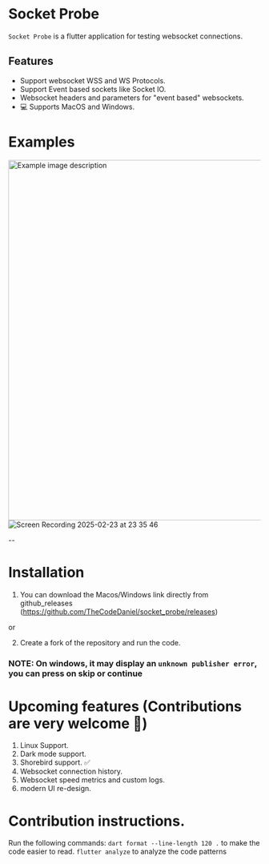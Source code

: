 # Socket Probe

`Socket Probe` is a flutter application for testing websocket connections.

## Features

- Support websocket WSS and WS Protocols.
- Support Event based sockets like Socket IO.
- Websocket headers and parameters for "event based" websockets.
- 💻 Supports MacOS and Windows.

# Examples

<img width="720" alt="Example image description" src="https://github.com/user-attachments/assets/84fae435-8101-4c56-be98-3a52865548a9" /> <br/>
![Screen Recording 2025-02-23 at 23 35 46](https://github.com/user-attachments/assets/680cb071-132e-449e-a1a8-8da06a9cb1d9)

--

# Installation

1. You can download the Macos/Windows link directly from github_releases
   (https://github.com/TheCodeDaniel/socket_probe/releases)

or

2. Create a fork of the repository and run the code.

### NOTE: On windows, it may display an `unknown publisher error`, you can press on skip or continue

# Upcoming features (Contributions are very welcome 🙏)

1. Linux Support.
2. Dark mode support.
3. Shorebird support. ✅
4. Websocket connection history.
5. Websocket speed metrics and custom logs.
6. modern UI re-design.

# Contribution instructions.

Run the following commands:
`dart format --line-length 120 .` to make the code easier to read.
`flutter analyze` to analyze the code patterns

